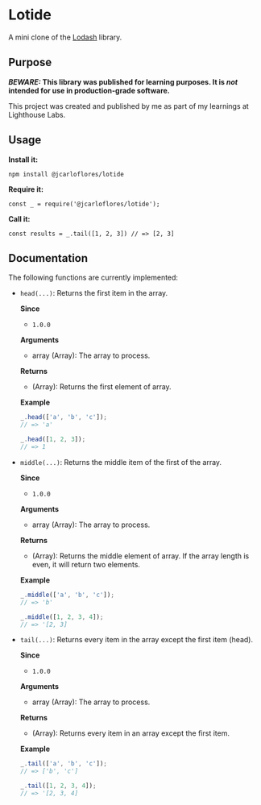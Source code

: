 # Lotide

A mini clone of the [Lodash](https://lodash.com) library.

## Purpose

**_BEWARE:_ This library was published for learning purposes. It is _not_ intended for use in production-grade software.**

This project was created and published by me as part of my learnings at Lighthouse Labs. 

## Usage

**Install it:**

`npm install @jcarloflores/lotide`

**Require it:**

`const _ = require('@jcarloflores/lotide');`

**Call it:**

`const results = _.tail([1, 2, 3]) // => [2, 3]`

## Documentation

The following functions are currently implemented:

* `head(...)`: Returns the first item in the array.

  __Since__
  +  `1.0.0`

  __Arguments__
  * array (Array): The array to process.

  __Returns__
  * (Array): Returns the first element of array.

  __Example__
  ```javascript
  _.head(['a', 'b', 'c']);
  // => 'a'

  _.head([1, 2, 3]);
  // => 1
  ```
* `middle(...)`: Returns the middle item of the first of the array.

  __Since__
  +  `1.0.0`

  __Arguments__
  * array (Array): The array to process.

  __Returns__
  * (Array): Returns the middle element of array. If the array length is even, it will return two elements.

  __Example__
  ```javascript
  _.middle(['a', 'b', 'c']);
  // => 'b'

  _.middle([1, 2, 3, 4]);
  // => '[2, 3]
  ```
* `tail(...)`: Returns every item in the array except the first item (head).

  __Since__
  +  `1.0.0`

  __Arguments__
  * array (Array): The array to process.

  __Returns__
  * (Array): Returns every item in an array except the first item.

  __Example__
  ```javascript
  _.tail(['a', 'b', 'c']);
  // => ['b', 'c']

  _.tail([1, 2, 3, 4]);
  // => '[2, 3, 4]
  ```
